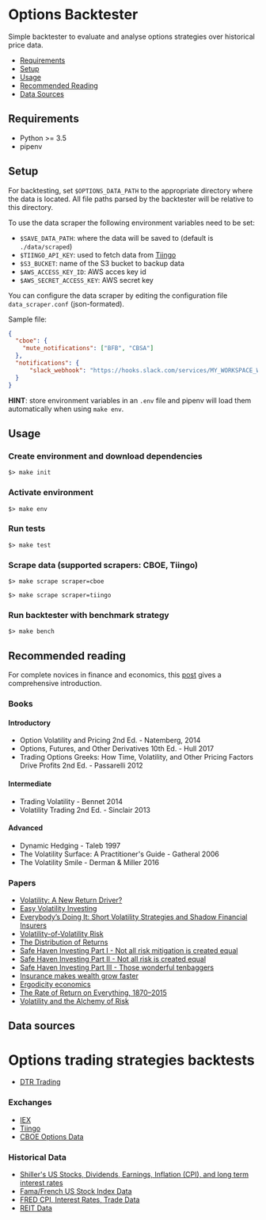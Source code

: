 Options Backtester
==============================

Simple backtester to evaluate and analyse options strategies over historical price data.


- [Requirements](#requirements)
- [Setup](#setup)
- [Usage](#usage)
- [Recommended Reading](#recommended-reading)
- [Data Sources](#data-sources)


## Requirements

- Python >= 3.5
- pipenv


## Setup

For backtesting, set `$OPTIONS_DATA_PATH` to the appropriate directory where the data is located. All file paths parsed by the backtester will be relative to this directory.  

To use the data scraper the following environment variables need to be set:
- `$SAVE_DATA_PATH`: where the data will be saved to (default is `./data/scraped`)
- `$TIINGO_API_KEY`: used to fetch data from [Tiingo](https://api.tiingo.com)
- `$S3_BUCKET`: name of the S3 bucket to backup data
- `$AWS_ACCESS_KEY_ID`: AWS acces key id
- `$AWS_SECRET_ACCESS_KEY`: AWS secret key

You can configure the data scraper by editing the configuration file `data_scraper.conf` (json-formated).  

Sample file:

```json
{
  "cboe": {
    "mute_notifications": ["BFB", "CBSA"]
  },
  "notifications": {
      "slack_webhook": "https://hooks.slack.com/services/MY_WORKSPACE_WEBHOOK"
  }
}
```

**HINT**: store environment variables in an `.env` file and pipenv will load them automatically when using `make env`.


## Usage

### Create environment and download dependencies

```shell
$> make init
```

### Activate environment

```shell
$> make env
```

### Run tests

```shell
$> make test
```

### Scrape data (supported scrapers: CBOE, Tiingo)

```shell
$> make scrape scraper=cboe

$> make scrape scraper=tiingo
```

### Run backtester with benchmark strategy

```shell
$> make bench
```


## Recommended reading

For complete novices in finance and economics, this [post](https://notamonadtutorial.com/how-to-earn-your-macroeconomics-and-finance-white-belt-as-a-software-developer-136e7454866f) gives a comprehensive introduction.


### Books

#### Introductory
- Option Volatility and Pricing 2nd Ed. - Natemberg, 2014
- Options, Futures, and Other Derivatives 10th Ed. - Hull 2017
- Trading Options Greeks: How Time, Volatility, and Other Pricing Factors Drive Profits 2nd Ed. - Passarelli 2012

#### Intermediate
- Trading Volatility - Bennet 2014
- Volatility Trading 2nd Ed. - Sinclair 2013

#### Advanced
- Dynamic Hedging - Taleb 1997
- The Volatility Surface: A Practitioner's Guide - Gatheral 2006
- The Volatility Smile - Derman & Miller 2016

### Papers
- [Volatility: A New Return Driver?](http://static.squarespace.com/static/53974e3ae4b0039937edb698/t/53da6400e4b0d5d5360f4918/1406821376095/Directional%20Volatility%20Research.pdf)
- [Easy Volatility Investing](https://papers.ssrn.com/sol3/papers.cfm?abstract_id=2255327)
- [Everybody’s Doing It: Short Volatility Strategies and Shadow Financial Insurers](https://papers.ssrn.com/sol3/papers.cfm?abstract_id=3071457)
- [Volatility-of-Volatility Risk](https://papers.ssrn.com/sol3/papers.cfm?abstract_id=2497759)
- [The Distribution of Returns](https://papers.ssrn.com/sol3/papers.cfm?abstract_id=2828744)
- [Safe Haven Investing Part I - Not all risk mitigation is created equal](https://www.universa.net/UniversaResearch_SafeHavenPart1_RiskMitigation.pdf)
- [Safe Haven Investing Part II - Not all risk is created equal](https://www.universa.net/UniversaResearch_SafeHavenPart2_NotAllRisk.pdf)
- [Safe Haven Investing Part III - Those wonderful tenbaggers](https://www.universa.net/UniversaResearch_SafeHavenPart3_Tenbaggers.pdf)
- [Insurance makes wealth grow faster](https://arxiv.org/abs/1507.04655)
- [Ergodicity economics](https://ergodicityeconomics.files.wordpress.com/2018/06/ergodicity_economics.pdf)
- [The Rate of Return on Everything, 1870–2015](https://economics.harvard.edu/files/economics/files/ms28533.pdf)
- [Volatility and the Alchemy of Risk](https://static1.squarespace.com/static/5581f17ee4b01f59c2b1513a/t/59ea16dbbe42d6ff1cae589f/1508513505640/Artemis_Volatility+and+the+Alchemy+of+Risk_2017.pdf)

## Data sources

# Options trading strategies backtests

- [DTR Trading](https://dtr-trading.blogspot.com/)

### Exchanges

- [IEX](https://iextrading.com/developer/)
- [Tiingo](https://api.tiingo.com/)
- [CBOE Options Data](http://www.cboe.com/delayedquote/quote-table-download)

### Historical Data

- [Shiller's US Stocks, Dividends, Earnings, Inflation (CPI), and long term interest rates](http://www.econ.yale.edu/~shiller/data.htm)
- [Fama/French US Stock Index Data](http://mba.tuck.dartmouth.edu/pages/faculty/ken.french/data_library.html)
- [FRED CPI, Interest Rates, Trade Data](https://fred.stlouisfed.org)
- [REIT Data](https://www.reit.com/data-research/reit-market-data/reit-industry-financial-snapshot)
